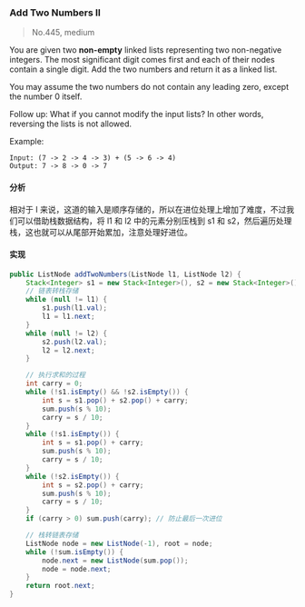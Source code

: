 ### Add Two Numbers II

> No.445, medium

You are given two __non-empty__ linked lists representing two non-negative integers. The most significant digit comes first and each of their nodes contain a single digit. Add the two numbers and return it as a linked list.

You may assume the two numbers do not contain any leading zero, except the number 0 itself.

Follow up:
What if you cannot modify the input lists? In other words, reversing the lists is not allowed.

Example:

```
Input: (7 -> 2 -> 4 -> 3) + (5 -> 6 -> 4)
Output: 7 -> 8 -> 0 -> 7
```

#### 分析

相对于 I 来说，这道的输入是顺序存储的，所以在进位处理上增加了难度，不过我们可以借助栈数据结构，将 l1 和 l2 中的元素分别压栈到 s1 和 s2，然后遍历处理栈，这也就可以从尾部开始累加，注意处理好进位。

#### 实现

```java
public ListNode addTwoNumbers(ListNode l1, ListNode l2) {
    Stack<Integer> s1 = new Stack<Integer>(), s2 = new Stack<Integer>(), sum = new Stack<Integer>();
    // 链表转栈存储
    while (null != l1) {
        s1.push(l1.val);
        l1 = l1.next;
    }
    while (null != l2) {
        s2.push(l2.val);
        l2 = l2.next;
    }

    // 执行求和的过程
    int carry = 0;
    while (!s1.isEmpty() && !s2.isEmpty()) {
        int s = s1.pop() + s2.pop() + carry;
        sum.push(s % 10);
        carry = s / 10;
    }
    while (!s1.isEmpty()) {
        int s = s1.pop() + carry;
        sum.push(s % 10);
        carry = s / 10;
    }
    while (!s2.isEmpty()) {
        int s = s2.pop() + carry;
        sum.push(s % 10);
        carry = s / 10;
    }
    if (carry > 0) sum.push(carry); // 防止最后一次进位

    // 栈转链表存储
    ListNode node = new ListNode(-1), root = node;
    while (!sum.isEmpty()) {
        node.next = new ListNode(sum.pop());
        node = node.next;
    }
    return root.next;
}
```
